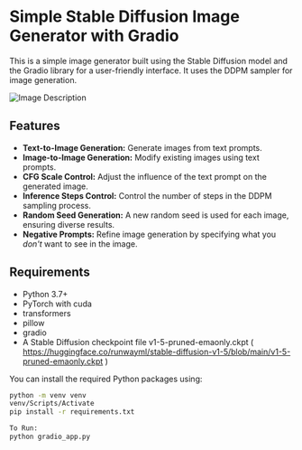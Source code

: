 # Simple Stable Diffusion Image Generator with Gradio

This is a simple image generator built using the Stable Diffusion model and the Gradio library for a user-friendly interface. It uses the DDPM sampler for image generation. 

![Image Description](https://github.com/Brainstorm2605/Diffusion/blob/master/Image/Screenshot%202024-05-13%20145259.png)

## Features

- **Text-to-Image Generation:** Generate images from text prompts.
- **Image-to-Image Generation:** Modify existing images using text prompts.
- **CFG Scale Control:** Adjust the influence of the text prompt on the generated image.
- **Inference Steps Control:** Control the number of steps in the DDPM sampling process.
- **Random Seed Generation:** A new random seed is used for each image, ensuring diverse results.
- **Negative Prompts:** Refine image generation by specifying what you *don't* want to see in the image.

## Requirements

- Python 3.7+
- PyTorch with cuda
- transformers
- pillow
- gradio
- A Stable Diffusion checkpoint file v1-5-pruned-emaonly.ckpt ( https://huggingface.co/runwayml/stable-diffusion-v1-5/blob/main/v1-5-pruned-emaonly.ckpt )

You can install the required Python packages using:

```bash
python -m venv venv
venv/Scripts/Activate
pip install -r requirements.txt

To Run:
python gradio_app.py 
